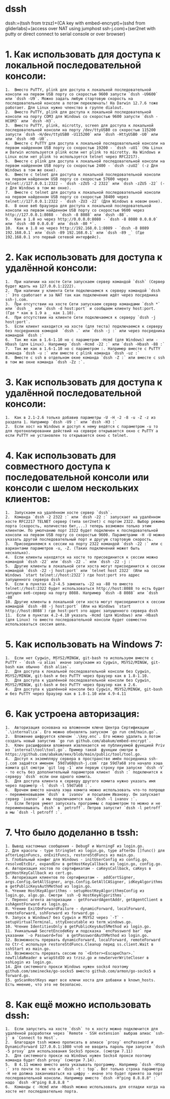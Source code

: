 # dssh

dssh:=(tssh from trzsz)+(CA key with embed-encrypt)+(sshd from gliderlabs)+(access over NAT using jumphost ssh-j.com)+(ser2net with putty or direct connect to serial console or over browser)

# 1.    Как использовать для доступа к локальной последовательной консоли:
    1.  Вместо PuTTY, plink для доступа к локальной последовательной консоли на первом USB порту со скоростью 9600 запусти `dssh -U9600` или `dssh -U9`. Можно задать любую стартовую скорость на последовательной консоле а потом переключать! На Darwin 12.7.6 тоже работает. Для Linux нужно членство в группе dialout.
    2.  Вместо PuTTY, plink для доступа к локальной последовательной консоли на порту COM3 для Windows со скоростью 9600 запусти `dssh -HCOM3` или `dssh -H3`.
    3.  Вместо PuTTY, plink, microtty, screen для доступа к локальной последовательной консоли на порту /dev/ttyUSB0 со скоростью 115200 запусти `dssh -H/dev/ttyUSB0 -U115200` или `dssh -HttyUSB0 -U0` или или `dssh -H0 -U0`.
    4.  Вместе с PuTTY для доступа к локальной последовательной консоли на первом найденном USB порту со скоростью 19200 - `dssh -uU1` (На Linux и Darwin используется plink если нет plink то microtty. На Windows и Linux если нет plink то используется telnet через RFC2217).
    5.  Вместе с plink для доступа к локальной последовательной консоли на первом найденном USB порту со скоростью 2400 - `dssh -zuU2` (-z Для Windows в том же окне).
    6.  Вместе с telnet для доступа к локальной последовательной консоли на первом найденном USB порту со скоростью 57600 через telnet://127.0.0.1:2322 - `dssh -zZU5 -2 2322` или `dssh -zZU5 -22` (-z Для Windows в том же окне).
    7.  Вместе с telnet для доступа к локальной последовательной консоли на первом найденном USB порту со скоростью 38400 через telnet://127.0.0.1:2322 - `dssh -ZU3 -22` (Для Windows в новом окне).
    8.  В окне веб браузера для доступа к локальной последовательной консоли на первом найденном USB порту со скоростью 9600 через http://127.0.0.1:8088 - `dssh -8 8088` или `dssh -88`.
    9.  Как в 1.8 но через http://0.0.0.0:8080 - `dssh -8 8080 0.0.0.0` или `dssh -80 0.0.0.0` или `dssh -80 *`.
    10.  Как в 1.8 но через http://192.168.0.1:8089 - `dssh -8 8089 192.168.0.1` или `dssh -89 192.168.0.1` или `dssh -89 _` (Где 192.168.0.1 это первый сетевой интерфейс).

# 2.    Как использовать для доступа к удалённой консоли:
    1.  При наличии на хосте Сети запускаем сервер командой `dssh` (Сервер будет ждать на 127.0.0.1:2222).
    2.  При наличии у клиента Сети подключаемся к серверу командой `dssh :` Это сработает и за NAT так как подключение идёт через посредника ssh-j.com.
    3.  При отсутствии на хосте Сети запускаем сервер командами `dssh *` или `dssh _` или `dssh -d host:port` и сообщаем клиенту host:port. (Где * как в 1.9 а _ как 1.10).
    4.  При отсутствии на клиенте Сети подключаемся к серверу `dssh -j host:port`.
    5.  Если клиент находится на хосте (для теста) подключаемся к серверу без посредников комндой  `dssh .` или `dssh -j :` или через посредника командой `dssh :` 
    6.  Так же как в 1.6-1.10 но с параметром -Hcmd (для Windows) или -Hbash (для Linux). Например `dssh -Hcmd -22 :` или `dssh -Hbash -88 :` 
    7.  Так же как в 1.6-1.10 но с параметром :. Например вместе с PuTTY команда `dssh -u :` или вместе c plink команда `dssh -uz :`
    8.  Вместе с ssh в отдельном окне команда `dssh -Z :` или вместе с ssh в том же окне команда `dssh -Zz :`.

# 3.    Как использовать для доступа к удалённой последовательной консоли:

    1.  Как в 2.1-2.6 только добавив параметры -U -H -2 -8 -u -Z -z из раздела 1. Например `dssh -U9 :` или `dssh -H3 :`
    2.  Если хост на Windows и доступ к нему ведётся с параметром -u то для протоколировании действий на сервере открывается окно с PuTTY а если PuTTY не установлен то открывается окно с telnet.
 
# 4.    Как использовать для совместного доступа к последовательной консоли или консоли с шелом нескольких клиентов:
    1.  Запускаем на удалённом хосте сервер `dssh`.
    2.  Команда `dssh -2 2322 :` или `dssh -22 :` запускает на удалённом хосте RFC2217 TELNET сервер (типа ser2net) с портом 2322. Выбор режима порта (скорость, количество бит,...) теперь возможен только этим клиентом. По умолчанию порт 2322 будет подключен к последовательной консоли на первом USB порту со скоростью 9600. Параметрами -H -U можно указать другой последовательный порт и другую стартовую скорость.
    3.  Присоединяемся к сессии на порту 2322 командой `dssh -22 :` или с вариантами параметров -u, -Z. (Таких подключений может быть несколько).
    4.  Если клиенты находятся на хосте то присоединится к сессии можно командой `dssh -22` или `dssh -22 .` или `dssh -22 -j :`
    5.  Другие клиенты в локальной сети хоста могут присоединится к сессии командой `dssh -22 -j host:port` или `telnet host 2322` (Или на Windows `start telnet://host:2322`) где host:port это адрес запущенного сервера dssh
    9.  Если в пунктах 4.2-4.5 заменить -22 на -88 то вместо telnet://host:2322 будет использоваться http://host:8088 то есть будет запущен веб-сервер на порту 8088. Например `dssh -8 8088` или `dssh -88`
    10. Другие клиенты в локальной сети хоста могут присоединится к сессии командой `dssh -88 -j host:port` (Или на Windows `start http://host:8088`) где host:port это адрес запущенного сервера dssh
    11.  Если в пунктах 4.2-4.10 указать -Hcmd (для Windows) или -Hbash (для Linux) то вместо последовательной консоли будет совместно использоваться сессия шела.

# 5.    Как использовать на Windows 7:
    1.  Если нет Cygwin, MSYS2/MINGW, git-bash то используем вместе с PuTTY - `dssh -u alias` иначе запускаем из Cygwin, MSYS2/MINGW, git-bash как обычно `dssh alias`.
    2.  Для доступа к локальной последовательной консоли без Cygwin, MSYS2/MINGW, git-bash и без PuTTY через браузер как в 1.8-1.10.
    3.  Для доступа к удалённой последовательной консоли без Cygwin, MSYS2/MINGW, git-bash и без PuTTY через браузер как в 2.6.
    4.  Для доступа к удалённой консоли без Cygwin, MSYS2/MINGW, git-bash и без PuTTY через браузер как в 1.8-1.10 или 4.9-4.11

# 6.    Как устроена авторизация:
    1.  Авторизация основана на вложенном ключе Центра Сертификации `.\internal\ca`. Его можно обновлять запуском `go run cmd/main.go`.
    2.  Вложение шифруется ключом `.\key.enc`. Его можно удалить а потом создать новый запустив `go run github.com/abakum/embed-encrypt`.
    3.  Ключ расшифровки вложения извлекается не публикуемой функцией Priv из `internal\tool\tool.go`. Пример такой  функции смотри в https://github.com/abakum/eex/blob/main/public/tool/tool.go.
    4.  Доступ к экземпляру сервера в пространстве имён посредника ssh-j.com задаётся именем `59d7a68@ssh-j.com` где 59d7a68 это начало хэша комита git смотри `git log -1` или первую строку при запуске `dssh -V` - то есть без дополнительный параметров клиент `dssh :` подключится к серверу `dssh` если они одного комита.
    5.  Для доступа клиента к серверу другого комита нужно указать имя через параметр -l `dssh -l 59d7a68 :`.
    6.  Врочем вместо начала хэша комита можно использовать что-то попроще - переименовываем `dssh` в `ivanov` и посылаем Иванову. Он запускает сервер `ivanov` а мы подключаемтся как `dssh -l ivanov :`.
    7.  Если Петров умеет запускать программы с параметром то можно и не переименовывать `dssh` в `petroff`. Петров запустит `dssh -l petroff` а мы `dssh -l petroff :`.

# 7.    Что было доделанно в tssh:
    1. Вывод кастомных сообщения - DebugF и WarningF из login.go.
    2. Для красоты - type StringSet из login.go, type afterDo []func() для afterLoginFuncs, onExitFuncs, restoreStdFuncs из main.go.
    3. Глобальный конфиг для Windows - initUserConfig из config.go, resolveEtcDir, expandEnv в getHostKeyCallback из login.go, config.go.
    4. Авторизация хостов по сертификатам - caKeysCallback, caKeys в getHostKeyCallback из cert.go.
    5. Авторизация клиентов по сертификатам -  addCertSigner, args.Config.GetAllSigner, args.Config.GetAllCASigner, idKeyAlgorithms в getPublicKeysAuthMethod из login.go.
    6. Чтение HostKeyAlgorithms - setupHostKeyAlgorithmsConfig из login.go, algo.go. Смотри `ssh -Q HostKeyAlgorithms`.
    7. Перенос агента авторизации - getForwardAgentAddr, getAgentClient в sshAgentForward из login.go.
    8. Чтение ExitOnForwardFailure - dynamicForward, localForward, remoteForward, sshForward из forward.go .
    9. Запуск в Windows7 без Cygwin и MSYS2 через `-T` - setupVirtualTerminal, sttyExecutable из term_windows.go.
    10. Чтение IdentitiesOnly в getPublicKeysAuthMethod из login.go.
    11. Уникальный SecretEncodeKey и подсказка `encPassword bar` при указании `-o Password=foo` в getPasswordAuthMethod из login.go.
    12. Возможность прервать dynamicForward, localForward, remoteForward  по Ctr-C используя restoreStdFuncs.Cleanup перед ss.client.Wait в sshStart из main.go.
    13. Возможность прервать сессию по `<Enter><EscapeChar>.` newTildaReader в wrapStdIO из trzsz.go и newServerWriteCloser в sshLogin из login.go.
    14. Для системного прокси Windows нужен socks4 поэтому github.com/smeinecke/go-socks5 вместо github.com/armon/go-socks5 в forward.go.
    15. goScanHostKeys ищет все ключи хоста для добавки в known_hosts. Есть мнение, что это не безопасно.

# 8.    Как ещё можно использовать dssh:
    1.  Если запустить на хосте `dssh` то к хосту можно подключится для удалённой разработки через `Remote - SSH extension` выбрав алиас `ssh-j` в `Connect to Host`.
    2.  Благодаря tssh можно прописать в алиасе `proxy` encPassword и DynamicForward 127.0.0.1:1080 чтоб не вводить пароль при запуске `dssh -5 proxy` для использования Socks5 прокси. (смотри 7.11)
    3.  Для системного прокси на Windows нужен Socks4 прокси поэтому команда будет`dssh proxy` (смотри 7.14).
    5.  В 4.11 можно вместо шела указывать программу. Например `dssh -Htop :` это почти то же что и `dssh -t : top`. Вот только строка параметра -H не должна заканчиваться на цифру - иначе это будет принято за порт последовательной консоли. Например вместо `dssh -H"ping 8.8.8.8" :` надо `dssh -H"ping 8.8.8.8 "
    6.  Команды с -Hcmd или -Hbash можно использовать для отладки когда на хосте нет последовательно порта.
